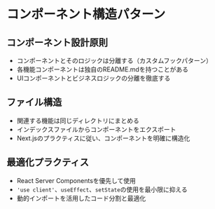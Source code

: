 # コンポーネント構造パターン

## コンポーネント設計原則
- コンポーネントとそのロジックは分離する（カスタムフックパターン）
- 各機能コンポーネントは独自のREADME.mdを持つことがある
- UIコンポーネントとビジネスロジックの分離を徹底する

## ファイル構造
- 関連する機能は同じディレクトリにまとめる
- インデックスファイルからコンポーネントをエクスポート
- Next.jsのプラクティスに従い、コンポーネントを明確に構造化

## 最適化プラクティス
- React Server Componentsを優先して使用
- `'use client'`、`useEffect`、`setState`の使用を最小限に抑える
- 動的インポートを活用したコード分割と最適化
